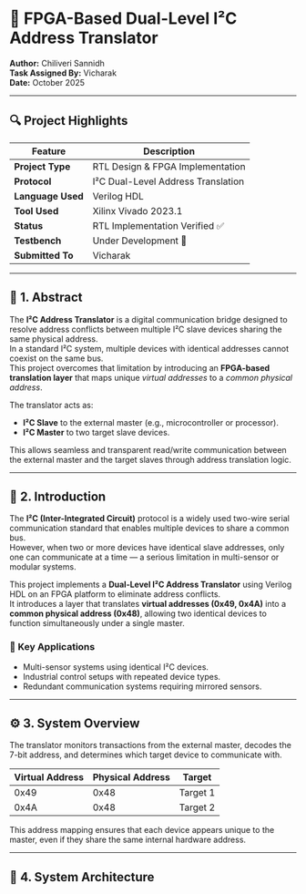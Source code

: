 # 🧠 FPGA-Based Dual-Level I²C Address Translator  
**Author:** Chiliveri Sannidh  
**Task Assigned By:** Vicharak  
**Date:** October 2025  

---

## 🔍 Project Highlights

| Feature | Description |
|----------|-------------|
| **Project Type** | RTL Design & FPGA Implementation |
| **Protocol** | I²C Dual-Level Address Translation |
| **Language Used** | Verilog HDL |
| **Tool Used** | Xilinx Vivado 2023.1 |
| **Status** | RTL Implementation Verified ✅ |
| **Testbench** | Under Development 🔧 |
| **Submitted To** | Vicharak |

---

## 🧾 1. Abstract

The **I²C Address Translator** is a digital communication bridge designed to resolve address conflicts between multiple I²C slave devices sharing the same physical address.  
In a standard I²C system, multiple devices with identical addresses cannot coexist on the same bus.  
This project overcomes that limitation by introducing an **FPGA-based translation layer** that maps unique *virtual addresses* to a *common physical address*.

The translator acts as:
- **I²C Slave** to the external master (e.g., microcontroller or processor).  
- **I²C Master** to two target slave devices.

This allows seamless and transparent read/write communication between the external master and the target slaves through address translation logic.

---

## 🧩 2. Introduction

The **I²C (Inter-Integrated Circuit)** protocol is a widely used two-wire serial communication standard that enables multiple devices to share a common bus.  
However, when two or more devices have identical slave addresses, only one can communicate at a time — a serious limitation in multi-sensor or modular systems.

This project implements a **Dual-Level I²C Address Translator** using Verilog HDL on an FPGA platform to eliminate address conflicts.  
It introduces a layer that translates **virtual addresses (0x49, 0x4A)** into a **common physical address (0x48)**, allowing two identical devices to function simultaneously under a single master.

### 🔧 Key Applications
- Multi-sensor systems using identical I²C devices.  
- Industrial control setups with repeated device types.  
- Redundant communication systems requiring mirrored sensors.

---

## ⚙️ 3. System Overview

The translator monitors transactions from the external master, decodes the 7-bit address, and determines which target device to communicate with.  

| Virtual Address | Physical Address | Target |
|-----------------|------------------|--------|
| 0x49 | 0x48 | Target 1 |
| 0x4A | 0x48 | Target 2 |

This address mapping ensures that each device appears unique to the master, even if they share the same internal hardware address.

---

## 🧱 4. System Architecture

